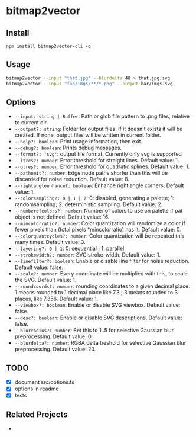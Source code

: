 # bitmap2vector

## Install

```sg
npm install bitmap2vector-cli -g
```

## Usage

```sh
bitmap2vector --input "that.jpg" --blurdelta 40 > that.jpg.svg
bitmap2vector --input "foo/imgs/**/*.png" --output bar/imgs-svg
```

## Options

 * `--input: string | Buffer`: Path or glob file pattern to .png files, relative to current dir.
 * `--output?: string`: Folder for output files. If it doesn't exists it will be created. If none, output files will be written in current folder.
 * `--help?: boolean`:  Print usage information, then exit.
 * `--debug?: boolean`:  Prints debug messages. 
 * `--format?: 'svg'`: output file format. Currently only svg is supported
 * `--ltres?: number`: Error threshold for straight lines. Default value: 1. 
 * `--qtres?: number`: Error threshold for quadratic splines. Default value: 1.
 * `--pathomit?: number`: Edge node paths shorter than this will be discarded for noise reduction. Default value: 8.
 * `--rightangleenhance?: boolean`: Enhance right angle corners. Default value: 1.
 * `--colorsampling?: 0 | 1 | 2`: 0: disabled, generating a palette; 1: randomsampling; 2: deterministic sampling. Default value: 2.
 * `--numberofcolors?: number`: Number of colors to use on palette if pal object is not defined. Default value: 16.
 * `--mincolorratio?: number`: Color quantization will randomize a color if fewer pixels than (total pixels *mincolorratio) has it. Default value: 0.
 * `--colorquantcycles?: number`:  Color quantization will be repeated this many times. Default value: 3.
 * `--layering?: 0 | 1`: 0: sequential ; 1: parallel
 * `--strokewidth?: number`:  SVG stroke-width. Default value: 1.
 * `--linefilter?: boolean`:  Enable or disable line filter for noise reduction. Default value: false.
 * `--scale?: number`:  Every coordinate will be multiplied with this, to scale the SVG. Default value: 1.
 * `--roundcoords?: number`:  rounding coordinates to a given decimal place. 1 means rounded to 1 decimal place like 7.3 ; 3 means rounded to 3 places, like 7.356. Default value: 1.
 * `--viewbox?: boolean`:  Enable or disable SVG viewbox. Default value: false.
 * `--desc?: boolean`:  Enable or disable SVG descriptions. Default value: false.
 * `--blurradius?: number`:  Set this to 1..5 for selective Gaussian blur preprocessing. Default value: 0.
 * `--blurdelta?: number`:  RGBA delta treshold for selective Gaussian blur preprocessing. Default value: 20.


## TODO

- [x] document src/options.ts
- [x] options in readme
- [x] tests

## Related Projects

 * [](svg-png-converter)
